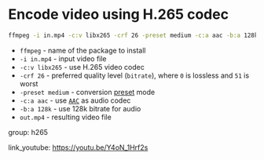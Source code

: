 # Encode video using H.265 codec

```bash
ffmpeg -i in.mp4 -c:v libx265 -crf 26 -preset medium -c:a aac -b:a 128k out.mp4
```

- `ffmpeg` - name of the package to install
- `-i in.mp4` - input video file
- `-c:v libx265` - use H.265 video codec
- `-crf 26` - preferred quality level (`bitrate`), where `0` is lossless and `51` is worst
- `-preset medium` - conversion [preset](/ffmpeg/how-to-use-presets) mode
- `-c:a aac` - use [`AAC`](/ffmpeg/encode-mp3-to-aac) as audio codec
- `-b:a 128k` - use 128k bitrate for audio
- `out.mp4` - resulting video file

group: h265


link_youtube: https://youtu.be/Y4oN_1Hrf2s
